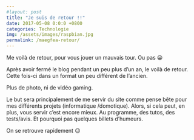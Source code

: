```yaml
---
#layout: post
title: "Je suis de retour !!"
date: 2017-05-08 0:0:0 +0800
categories: Technologie
img: /assets/images/raspbian.jpg
permalink: /maegfea-retour/
---
```

Me voilà de retour, pour vous jouer un mauvais tour. Ou pas 😀

Après avoir fermé le blog pendant un peu plus d’un an, le voilà de retour.
Cette fois-ci dans un format un peu différent de l’ancien.

Plus de photo, ni de vidéo gaming.

Le but sera principalement de me servir du site comme pense bête pour mes différents projets (informatique /domotique).
Alors, si cela peut, en plus, vous servir c’est encore mieux.
Au programme, des tutos, des tests/avis. Et pourquoi pas quelques billets d’humeurs.

On se retrouve rapidement 😉
